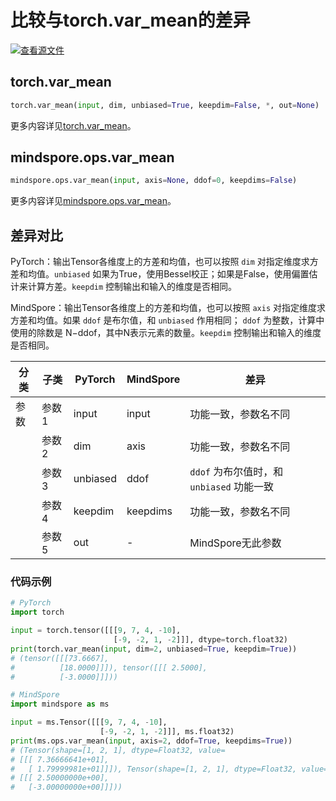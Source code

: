 # 比较与torch.var_mean的差异

[![查看源文件](https://mindspore-website.obs.cn-north-4.myhuaweicloud.com/website-images/r2.3.q1/resource/_static/logo_source.svg)](https://gitee.com/mindspore/docs/blob/r2.3.q1/docs/mindspore/source_zh_cn/note/api_mapping/pytorch_diff/var_mean.md)

## torch.var_mean

```python
torch.var_mean(input, dim, unbiased=True, keepdim=False, *, out=None)
```

更多内容详见[torch.var_mean](https://pytorch.org/docs/1.8.1/generated/torch.var_mean.html)。

## mindspore.ops.var_mean

```python
mindspore.ops.var_mean(input, axis=None, ddof=0, keepdims=False)
```

更多内容详见[mindspore.ops.var_mean](https://www.mindspore.cn/docs/zh-CN/r2.3.0rc1/api_python/ops/mindspore.ops.var_mean.html)。

## 差异对比

PyTorch：输出Tensor各维度上的方差和均值，也可以按照 `dim` 对指定维度求方差和均值。`unbiased` 如果为True，使用Bessel校正；如果是False，使用偏置估计来计算方差。`keepdim` 控制输出和输入的维度是否相同。

MindSpore：输出Tensor各维度上的方差和均值，也可以按照 `axis` 对指定维度求方差和均值。如果 `ddof` 是布尔值，和 `unbiased` 作用相同； `ddof` 为整数，计算中使用的除数是 N−ddof，其中N表示元素的数量。`keepdim` 控制输出和输入的维度是否相同。

| 分类       | 子类         | PyTorch      | MindSpore      | 差异          |
| ---------- | ------------ | ------------ | ---------      | ------------- |
| 参数       | 参数 1       | input         | input          | 功能一致，参数名不同 |
|            | 参数 2       | dim          | axis |  功能一致，参数名不同  |
|            | 参数 3       | unbiased          | ddof | `ddof` 为布尔值时，和 `unbiased` 功能一致 |
|            | 参数 4       | keepdim      | keepdims | 功能一致，参数名不同 |
|            | 参数 5       | out       | - |  MindSpore无此参数  |

### 代码示例

```python
# PyTorch
import torch

input = torch.tensor([[[9, 7, 4, -10],
                       [-9, -2, 1, -2]]], dtype=torch.float32)
print(torch.var_mean(input, dim=2, unbiased=True, keepdim=True))
# (tensor([[[73.6667],
#          [18.0000]]]), tensor([[[ 2.5000],
#          [-3.0000]]]))

# MindSpore
import mindspore as ms

input = ms.Tensor([[[9, 7, 4, -10],
                    [-9, -2, 1, -2]]], ms.float32)
print(ms.ops.var_mean(input, axis=2, ddof=True, keepdims=True))
# (Tensor(shape=[1, 2, 1], dtype=Float32, value=
# [[[ 7.36666641e+01],
#   [ 1.79999981e+01]]]), Tensor(shape=[1, 2, 1], dtype=Float32, value=
# [[[ 2.50000000e+00],
#   [-3.00000000e+00]]]))
```
